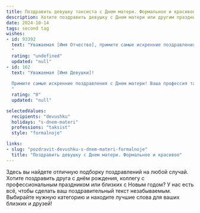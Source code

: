 ```yaml
---
title: Поздравить девушку таксиста с Днем матери. Формальное и красивое
description: Хотите поздравить девушку с Днем матери или другим праздником? Наш ИИ создаст незабываемое поздравление, а вы обязательно выделитесь среди других.  
date: 2024-10-14
tags: second tag
wishes:
- id: 93392
  text: "Уважаемая [Имя Отчество], примите самые искренние поздравления с Днём матери!  Ваш самоотверженный труд и забота – пример для всех. Желаем Вам крепкого здоровья, неиссякаемой энергии, семейного благополучия и дальнейших успехов в Вашей непростой, но столь важной профессии таксиста. Пусть каждый день приносит радость и удовлетворение от работы и общения с близкими людьми.
  "
  rating: "undefined"
  updated: "null"
- id: 162
  text: "Уважаемая [Имя Девушки]!
  
  Примите самые искренние поздравления с Днем матери! Ваша профессия таксиста требует невероятной ответственности, выносливости и силы духа. Но даже в таком динамичном ритме жизни вы находите время и силы для материнской заботы и любви. Желаем вам крепкого здоровья, семейного благополучия и успехов на дорогах. Пусть ваши будни будут наполнены радостью материнства, а каждый день приносит только положительные эмоции.
  "
  rating: "0"
  updated: "null"

selectedValues:
  recipients: "devushku"
  holidays: "s-dnem-materi"
  professions: "taksist"
  style: "formalnoje"

links:
- slug: "pozdravit-devushku-s-dnem-materi-formalnoje"
  title: "Поздравить девушку с Днем матери. Формальное и красивое"
---
```


Здесь вы найдете отличную подборку поздравлений на любой случай. 
Хотите поздравить друга с днём рождения, коллегу с профессиональным праздником или близких с Новым годом? У нас есть всё, чтобы сделать ваш поздравительный текст незабываемым. Выбирайте нужную категорию и находите лучшие слова для ваших близких и друзей!
